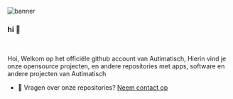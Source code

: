 ![banner](https://autimatisch.nl/wp-content/uploads/2022/07/text-only-NEW-768x82.png)

### hi 👋 
<br />

Hoi, Welkom op het officiële github account van Autimatisch, Hierin vind je onze opensource projecten, en andere repositories met apps, software en andere projecten van Autimatisch 

  
- 💼 Vragen over onze repositories? [Neem contact op](url:https://www.autimatisch.nl/contact)


